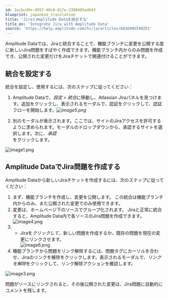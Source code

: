 ```yaml
---
id: 1ecbcd9e-d657-40c8-817e-2380485ad6d3
blueprint: japanese_translation
title: 'JiraとAmplitude Dataを統合する'
title_en: 'Integrate Jira with Amplitude Data'
source: 'https://help.amplitude.com/hc/ja/articles/6816905540251'
---
```

Amplitude Dataでは、Jiraと統合することで、機能ブランチに変更を公開する度に新しいJira問題をすばやく作成できます。機能ブランチ内からのみ問題を作成でき、公開された変更だけをJiraチケットで関連付けることができます。

## 統合を設定する

統合を設定し、使用するには、次のステップに従ってください：

1. Amplitude Dataで、*設定 > 統合*に移動し、Atlassian Jiraパネルを見つけます。追加をクリックし、表示されるモーダルで、認証をクリックして、認証フローを開始します。*![image5.png](/docs/output/img/jp/image5-png.png)*

2. 別のモーダルが表示されます。ここでは、サイトのJiraアクセスを許可するように求められます。モーダルのドロップダウンから、承認するサイトを選択します。次に、*承認*  
をクリックします。

![image1.png](/docs/output/img/jp/image1-png.png)

## Amplitude DataでJira問題を作成する

Amplitude Dataから新しいJiraチケットを作成するには、次のステップに従ってください：

1. まず、機能ブランチを作成し、変更を公開します。 この統合は機能ブランチ内からのみ、また公開された変更でのみ使用できます。
2. 変更は、ホームページ下のソースでグループ化されます。 Jiraと正常に統合すると、Amplitude Data内で各ソースのJira問題を作成できます。  
![image4.png](/docs/output/img/jp/image4-png.png)
3. + Jiraを*クリックして*、新しい問題を作成するか、既存の問題を現在の変更にリンクさせます。  
![image6.png](/docs/output/img/jp/image6-png.png)
4. 機能ブランチから問題をリンク解除するには、問題タグにカーソルを合わせ、Jiraのリンクを解除をクリックします。表示されるモーダルで、*リンクを解除*をクリックして、リンク解除アクションを確認します。

![image3.png](/docs/output/img/jp/image3-png.png)

問題がソースにリンクされると、その後公開された変更は、Jira問題に自動的にコメントを残します。 

